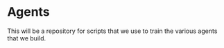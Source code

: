 # Agents
This will be a repository for scripts that we use to train the various agents that we build.

